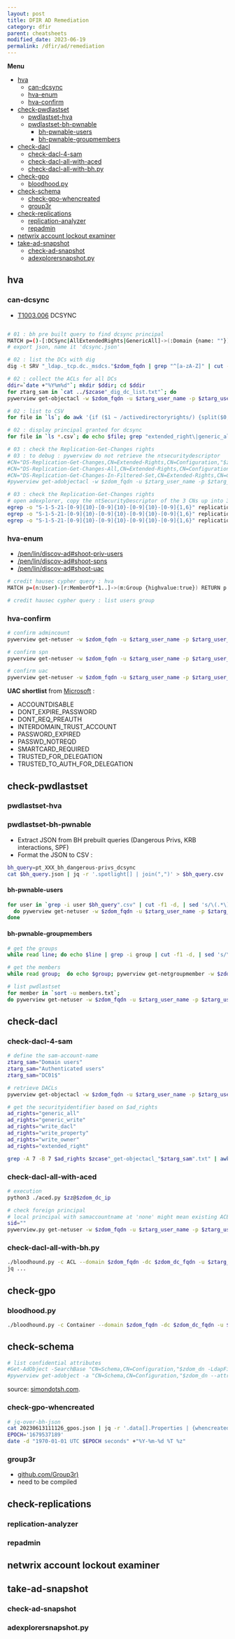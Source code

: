 ```yaml
---
layout: post
title: DFIR AD Remediation
category: dfir
parent: cheatsheets
modified_date: 2023-06-19
permalink: /dfir/ad/remediation
---
```


**Menu**
<!-- vscode-markdown-toc -->
* [hva](#hva)
	* [can-dcsync](#can-dcsync)
	* [hva-enum](#hva-enum)
	* [hva-confirm](#hva-confirm)
* [check-pwdlastset](#check-pwdlastset)
	* [pwdlastset-hva](#pwdlastset-hva)
	* [pwdlastset-bh-pwnable](#pwdlastset-bh-pwnable)
		* [bh-pwnable-users](#bh-pwnable-users)
		* [bh-pwnable-groupmembers](#bh-pwnable-groupmembers)
* [check-dacl](#check-dacl)
	* [check-dacl-4-sam](#check-dacl-4-sam)
	* [check-dacl-all-with-aced](#check-dacl-all-with-aced)
	* [check-dacl-all-with-bh.py](#check-dacl-all-with-bh.py)
* [check-gpo](#check-gpo)
	* [bloodhood.py](#bloodhood.py)
* [check-schema](#check-schema)
	* [check-gpo-whencreated](#check-gpo-whencreated)
	* [group3r](#group3r)
* [check-replications](#check-replications)
	* [replication-analyzer](#replication-analyzer)
	* [repadmin](#repadmin)
* [netwrix account lockout examiner](#netwrixaccountlockoutexaminer)
* [take-ad-snapshot](#take-ad-snapshot)
	* [check-ad-snapshot](#check-ad-snapshot)
	* [adexplorersnapshot.py](#adexplorersnapshot.py)

<!-- vscode-markdown-toc-config
	numbering=false
	autoSave=true
	/vscode-markdown-toc-config -->
<!-- /vscode-markdown-toc -->

## <a name='hva'></a>hva

### <a name='can-dcsync'></a>can-dcsync
- [T1003.006](https://attack.mitre.org/techniques/T1003/006) DCSYNC
```sh

# 01 : bh pre built query to find dcsync principal
MATCH p=()-[:DCSync|AllExtendedRights|GenericAll]->(:Domain {name: ""}) RETURN p
# export json, name it 'dcsync.json'

# 02 : list the DCs with dig
dig -t SRV "_ldap._tcp.dc._msdcs."$zdom_fqdn | grep "^[a-zA-Z]" | cut -f1 -d"." | sort -u > $zcase"_dig_dc_list.txt"

# 02 : collect the ACLs for all DCs
ddir=`date +"%Y%m%d"`; mkdir $ddir; cd $ddir
for ztarg_sam in `cat ../$zcase"_dig_dc_list.txt"`; do
pywerview get-objectacl -w $zdom_fqdn -u $ztarg_user_name -p $ztarg_user_pass -t $zdom_dc_ip --sam-account-name $ztarg_sam"$" --resolve-sids > $zcase"_get-objectacl_"$ztarg_sam".txt"; done

# 02 : list to CSV
for file in `ls`; do awk '{if ($1 ~ /activedirectoryrights/) {split($0,a,":"); p=a[2]} else if ($1 ~ /securityidentifier/) {split($0,a,":"); print a[2]";"p}}' $file > $file.csv; done

# 02 : display principal granted for dcsync 
for file in `ls *.csv`; do echo $file; grep "extended_right\|generic_all" $file |csvlook -d ";"; done

# 03 : check the Replication-Get-Changes rights
# 03 : to debug : pywerview do not retrieve the ntsecuritydescriptor
#CN="DS-Replication-Get-Changes,CN=Extended-Rights,CN=Configuration,"$zdom_dn
#CN="DS-Replication-Get-Changes-All,CN=Extended-Rights,CN=Configuration,"$zdom_dn
#CN="DS-Replication-Get-Changes-In-Filtered-Set,CN=Extended-Rights,CN=Configuration,"$zdom_dn
#pywerview get-adobjectacl -w $zdom_fqdn -u $ztarg_user_name -p $ztarg_user_pass -t $zdom_dc_ip -a $CN

# 03 : check the Replication-Get-Changes rights
# open adexplorer, copy the ntSecurityDescriptor of the 3 CNs up into 3 different files, grep for the SIDs
egrep -o "S-1-5-21-[0-9]{10}-[0-9]{10}-[0-9]{10}-[0-9]{1,6}" replication-get-changes.txt
egrep -o "S-1-5-21-[0-9]{10}-[0-9]{10}-[0-9]{10}-[0-9]{1,6}" replication-get-changes-all.txt
egrep -o "S-1-5-21-[0-9]{10}-[0-9]{10}-[0-9]{10}-[0-9]{1,6}" replication-get-changes-in-filtered-set.txt
```

### <a name='hva-enum'></a>hva-enum

* [/pen/lin/discov-ad#shoot-priv-users](/pen/lin/discov-ad#shoot-priv-users)
* [/pen/lin/discov-ad#shoot-spns](/pen/lin/discov-ad#shoot-spns)
* [/pen/lin/discov-ad#shoot-uac](/pen/lin/discov-ad#shoot-uac)

```sh
# credit hausec cypher query : hva
MATCH p=(n:User)-[r:MemberOf*1..]->(m:Group {highvalue:true}) RETURN p

# credit hausec cypher query : list users group
```

### <a name='hva-confirm'></a>hva-confirm
```sh
# confirm admincount
pywerview get-netuser -w $zdom_fqdn -u $ztarg_user_name -p $ztarg_user_pass -t $zdom_dc_ip --username $ztarg_user_next | grep admincount | awk '{print $2}' | paste -s -d, -

# confirm spn
pywerview get-netuser -w $zdom_fqdn -u $ztarg_user_name -p $ztarg_user_pass -t $zdom_dc_ip --username $ztarg_user_next | grep serviceprincipalname | awk '{print $2}' | paste -s -d, -

# confirm uac
pywerview get-netuser -w $zdom_fqdn -u $ztarg_user_name -p $ztarg_user_pass -t $zdom_dc_ip --username $user | grep useraccountcontrol | awk '{print $2}' | paste -s -d, -
```

**UAC shortlist** from [Microsoft](https://learn.microsoft.com/en-us/troubleshoot/windows-server/identity/useraccountcontrol-manipulate-account-properties) :
* ACCOUNTDISABLE
* DONT_EXPIRE_PASSWORD
* DONT_REQ_PREAUTH	
* INTERDOMAIN_TRUST_ACCOUNT
* PASSWORD_EXPIRED
* PASSWD_NOTREQD
* SMARTCARD_REQUIRED
* TRUSTED_FOR_DELEGATION
* TRUSTED_TO_AUTH_FOR_DELEGATION

## <a name='check-pwdlastset'></a>check-pwdlastset

### <a name='pwdlastset-hva'></a>pwdlastset-hva

### <a name='pwdlastset-bh-pwnable'></a>pwdlastset-bh-pwnable


* Extract JSON from BH prebuilt queries (Dangerous Privs, KRB interactions, SPF)
* Format the JSON to CSV :
```sh
bh_query=pt_XXX_bh_dangerous-privs_dcsync
cat $bh_query.json | jq -r '.spotlight[] | join(",")' > $bh_query.csv
```

#### <a name='bh-pwnable-users'></a>bh-pwnable-users

```sh
for user in `grep -i user $bh_query".csv" | cut -f1 -d, | sed 's/\(.*\)\@.*$/\1/'`; 
  do pywerview get-netuser -w $zdom_fqdn -u $ztarg_user_name -p $ztarg_user_pass -t $zdom_dc_ip --username $user | grep "samaccountname\|pwdlastset" | awk '{print $2}' | paste -s -d, -; 
done
```

#### <a name='bh-pwnable-groupmembers'></a>bh-pwnable-groupmembers
```sh
# get the groups
while read line; do echo $line | grep -i group | cut -f1 -d, | sed 's/\(.*\)\@.*$/\1/'; done < $bh_query.csv >> groups.txt

# get the members
while read group;  do echo $group; pywerview get-netgroupmember -w $zdom_fqdn -u $ztarg_user_name -p $ztarg_user_pass -t $zdom_dc_ip -r --groupname "$group" | grep "membername" | awk '{print $2}' >> members.txt ; done < groups.txt

# list pwdlastset
for member in `sort -u members.txt`; 
do pywerview get-netuser -w $zdom_fqdn -u $ztarg_user_name -p $ztarg_user_pass -t $zdom_dc_ip --username $member | grep "samaccountname\|pwdlastset" | awk '{print $2}' | paste -s -d, -; done;
```

## <a name='check-dacl'></a>check-dacl

### <a name='check-dacl-4-sam'></a>check-dacl-4-sam
```sh
# define the sam-account-name
ztarg_sam="Domain users"
ztarg_sam="Authenticated users"
ztarg_sam="DC01$"

# retrieve DACLs
pywerview get-objectacl -w $zdom_fqdn -u $ztarg_user_name -p $ztarg_user_pass -t $zdom_dc_ip --sam-account-name $ztarg_sam --resolve-sids > $zcase"_dacl_XXX_resolved.txt"

# get the securityidentifier based on $ad_rights 
ad_rights="generic_all"
ad_rights="generic_write"
ad_rights="write_dacl"
ad_rights="write_property"
ad_rights="write_owner"
ad_rights="extended_right"

grep -A 7 -B 7 $ad_rights $zcase"_get-objectacl_"$ztarg_sam".txt" | awk '{  if ($1 ~ /objectdn/) {split($0,a,":"); od=a[2]} else if ($1 ~ /acetype/) {split($0,a,":"); at=a[2]} else if ($1 ~ /activedirectoryrights/) {split($0,a,":"); ar=a[2]} else if ($1 ~ /isinherited/) {split($0,a,":"); ii=a[2]} else if ($1 ~ /securityidentifier/) {split($0,a,":"); print at";"od";"a[2]";"ar";"ii}}'

```

### <a name='check-dacl-all-with-aced'></a>check-dacl-all-with-aced
```sh
# execution
python3 ./aced.py $zz@$zdom_dc_ip

# check foreign principal
# local principal with samaccountname at 'none' might mean existing ACE for deleted object  
sid=""
pywerview.py get-netuser -w $zdom_fqdn -u $ztarg_user_name -p $ztarg_user_pass --dc-ip $zdom_dc_ip --custom-filter "(objectsid=$sid)"
```

### <a name='check-dacl-all-with-bh.py'></a>check-dacl-all-with-bh.py
```sh
./bloodhound.py -c ACL --domain $zdom_fqdn -dc $zdom_dc_fqdn -u $ztarg_user_name -p $ztarg_user_pass
jq ...
```

## <a name='check-gpo'></a>check-gpo

### <a name='bloodhood.py'></a>bloodhood.py
```sh
./bloodhound.py -c Container --domain $zdom_fqdn -dc $zdom_dc_fqdn -u $ztarg_user_name -p $ztarg_user_pass
```

## <a name='check-schema'></a>check-schema
```sh
# list confidential attributes
#Get-AdObject -SearchBase "CN=Schema,CN=Configuration,"$zdom_dn -LdapFilter '(&(searchflags:1.2.840.113556.1.4.804:=128)(!(searchflags:1.2.840.113556.1.4.804:=512)))'
#pywerview get-adobject -a "CN=Schema,CN=Configuration,"$zdom_dn --attribute searchflags
```
source: [simondotsh.com](https://simondotsh.com/infosec/2022/07/11/dirsync.html).

### <a name='check-gpo-whencreated'></a>check-gpo-whencreated
```sh
# jq-over-bh-json
cat 20230613111126_gpos.json | jq -r '.data[].Properties | {whencreated,name} |join (",")' |sort > 20230613111126_gpos.csv
EPOCH='1679537189'
date -d "1970-01-01 UTC $EPOCH seconds" +"%Y-%m-%d %T %z"
```

### <a name='group3r'></a>group3r
* [github.com/Group3r)](https://github.com/Group3r/Group3r)
* need to be compiled

## <a name='check-replications'></a>check-replications

### <a name='replication-analyzer'></a>replication-analyzer

### <a name='repadmin'></a>repadmin

## <a name='netwrixaccountlockoutexaminer'></a>netwrix account lockout examiner

## <a name='take-ad-snapshot'></a>take-ad-snapshot

### <a name='check-ad-snapshot'></a>check-ad-snapshot

### <a name='adexplorersnapshot.py'></a>adexplorersnapshot.py